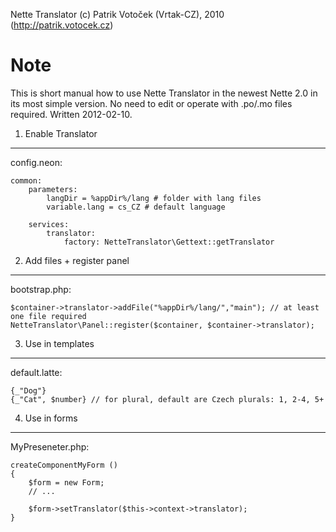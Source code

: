 Nette Translator (c) Patrik Votoček (Vrtak-CZ), 2010 (http://patrik.votocek.cz)

Note
========
This is short manual how to use Nette Translator in the newest Nette 2.0 in its most simple version.
No need to edit or operate with .po/.mo files required. Written 2012-02-10.


1. Enable Translator
---------------

config.neon:

	common:
		parameters:
			langDir = %appDir%/lang # folder with lang files
			variable.lang = cs_CZ # default language

		services:
			translator:
				factory: NetteTranslator\Gettext::getTranslator


2. Add files + register panel
---------------

bootstrap.php:

	$container->translator->addFile("%appDir%/lang/","main"); // at least one file required
	NetteTranslator\Panel::register($container, $container->translator);


3. Use in templates
---------------

default.latte:

	{_"Dog"}
	{_"Cat", $number} // for plural, default are Czech plurals: 1, 2-4, 5+


4. Use in forms
---------------

MyPreseneter.php:	

	createComponentMyForm ()
	{
		$form = new Form;
		// ...

		$form->setTranslator($this->context->translator);
	}